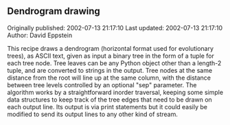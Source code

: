 ## Dendrogram drawing

Originally published: 2002-07-13 21:17:10
Last updated: 2002-07-13 21:17:10
Author: David Eppstein

This recipe draws a dendrogram (horizontal format used for evolutionary trees), as ASCII text, given as input a binary tree in the form of a tuple for each tree node.  Tree leaves can be any Python object other than a length-2 tuple, and are converted to strings in the output.  Tree nodes at the same distance from the root will line up at the same column, with the distance between tree levels controlled by an optional "sep" parameter. The algorithm works by a straightforward inorder traversal, keeping some simple data structures to keep track of the tree edges that need to be drawn on each output line.  Its output is via print statements but it could easily be modified to send its output lines to any other kind of stream.